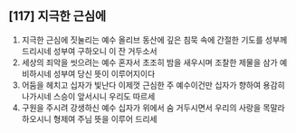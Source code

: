 ## [117] 지극한 근심에

1) 지극한 근심에 짓눌리는 예수 올리브 동산에 깊은 침묵 속에 간절한 기도를 성부께 드리시네 성부여 구하오니 이 잔 거두소서
2) 세상의 죄악을 씻으려는 예수 혼자서 초조히 밤을 새우시며 조찰한 제물을 삼가 예비하시네 성부여 당신 뜻이 이루어지이다
3) 어둠을 헤치고 십자가 빛난다 이제껏 근심한 주 예수이건만 십자가 향하여 용감히 나가시네 스승이 앞서시니 우리도 따르세
4) 구원을 주시려 강생하신 예수 십자가 위에서 숨 거두시면서 우리의 사랑을 목말라 하오시니 형제여 주님 뜻을 이루어 드리세
